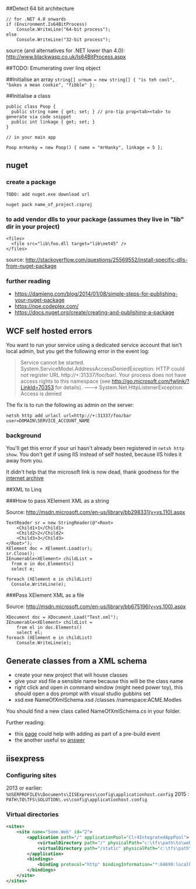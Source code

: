 ##Detect 64 bit architecture

```CSharp
// for .NET 4.0 onwards
if (Environment.Is64BitProcess)
    Console.WriteLine("64-bit process");
else
    Console.WriteLine("32-bit process");
```
source (and alternatives for .NET lower than 4.0): http://www.blackwasp.co.uk/Is64BitProcess.aspx

##TODO: Emumerating over linq object

##Initialise an array
```string[] urmum = new string[] { "is teh cool", "bakes a mean cookie", "fibble" };```

##Initialise a class

```
public class Poop {
  public string name { get; set; } // pro-tip prop<tab><tab> to generate via code snippet
  public int linkage { get; set; }
}

// in your main app

Poop mrHanky = new Poop() { name = "mrHanky", linkage = 5 };
```

## nuget

### create a package

```
TODO: add nuget.exe download url

nuget pack name_of_project.csproj
```


### to add vendor dlls to your package (assumes they live in "lib" dir in your project)

```
<files>
  <file src="lib\foo.dll target="lib\net45" />
</files>
```

source: http://stackoverflow.com/questions/25569552/install-specific-dlls-from-nuget-package

### further reading 

- https://damieng.com/blog/2014/01/08/simple-steps-for-publishing-your-nuget-package
- https://npe.codeplex.com/
- https://docs.nuget.org/create/creating-and-publishing-a-package

## WCF self hosted errors

You want to run your service using a dedicated service account that isn't local admin, but you get the following error in the event log:


> Service cannot be started. System.ServiceModel.AddressAccessDeniedException: HTTP could not register URL http://+:31337/foo/bar/. Your process does not have access rights to this namespace (see http://go.microsoft.com/fwlink/?LinkId=70353 for details). ---> System.Net.HttpListenerException: Access is denied

The fix is to run the following as admin on the server:

```netsh http add urlacl url=http://+:31337/foo/bar user=DOMAIN\SERVICE_ACCOUNT_NAME```

### background

You'll get this error if your uri hasn't already been registered in ```netsh http show```. You don't get if using IIS instead of self hosted, because IIS hides it away from you.

It didn't help that the microsoft link is now dead, thank goodness for the [internet archive](http://web.archive.org/web/20120218225559/http://msdn.microsoft.com/en-us/library/ms733768.aspx)



##XML to Linq

###How to pass XElement XML as a string

Source: http://msdn.microsoft.com/en-us/library/bb298331(v=vs.110).aspx
```
TextReader sr = new StringReader(@"<Root>
    <Child1>1</Child1>
    <Child2>2</Child2>
    <Child3>3</Child3>
</Root>");
XElement doc = XElement.Load(sr);
sr.Close();
IEnumerable<XElement> childList =
  from e in doc.Elements()
  select e;

foreach (XElement e in childList)
  Console.WriteLine(e);
```

###Pass XElement XML as a file

Source: http://msdn.microsoft.com/en-us/library/bb675196(v=vs.100).aspx
```
XDocument doc = XDocument.Load("Test.xml");
IEnumerable<XElement> childList =
    from el in doc.Elements()
    select el;
foreach (XElement e in childList)
    Console.WriteLine(e);

```

## Generate classes from a XML schema

- create your new project that will house classes
- give your xsd file a sensible name because this will be the class name
- right click and open in command window (might need power toy), this should open a dos prompt with visual studio gubbins set
- xsd.exe NameOfXmlSchema.xsd /classes /namespace:ACME.Modles
 
You should find a new class called NameOfXmlSchema.cs in your folder.

Further reading:
- this [page](http://dotnetdust.blogspot.co.uk/2010/05/correctly-creating-classes-using-xsdexe.html) could help with adding as part of a pre-build event
- the another useful so [answer](http://stackoverflow.com/questions/14897750/automate-xsd-exe-during-build)

## iisexpress

### Configuring sites

2013 or earlier: `%USERPROFILE%\Documents\IISExpress\config\applicationhost.config`
2015 : `PATH\TO\TFS\SOLUTION\.vs\config\applicationhost.config`

### Virtual directories

```xml
<sites>
    <site name="Some.Web" id="2">
        <application path="/" applicationPool="Clr4IntegratedAppPool">
            <virtualDirectory path="/" physicalPath="c:\tfs\path\to\website" />
			<virtualDirectory path="/static" physicalPath="c:\tfs\path\to\static\assets" /> 
        </application>
        <bindings>
            <binding protocol="http" bindingInformation="*:64699:localhost" />
        </bindings>
    </site>
</sites>
```

